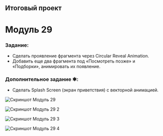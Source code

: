 ## Итоговый проект

# Модуль 29

### Задание:

- Сделать проявление фрагмента через Circular Reveal Animation.
- Добавить еще два фрагмента под «Посмотреть позже» и «Подборки», анимировать их появление.

### Дополнительное задание ✱:

- Сделать Splash Screen (экран приветствия) с векторной анимацией.

![Скриншот Модуль 29](./FilmSearch_29_1.png)

![Скриншот Модуль 29 2](./FilmSearch_29_2.png)

![Скриншот Модуль 29 3](./FilmSearch_29_3.png)

![Скриншот Модуль 29 4](./FilmSearch_29_4.png)
